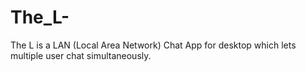 # The_L-
The L is a LAN (Local Area Network) Chat App for desktop which lets multiple user chat simultaneously.
